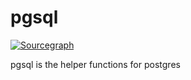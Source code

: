 # pgsql

[![Sourcegraph](https://sourcegraph.com/github.com/acoshift/pgsql/-/badge.svg)](https://sourcegraph.com/github.com/acoshift/pgsql?badge)

pgsql is the helper functions for postgres
